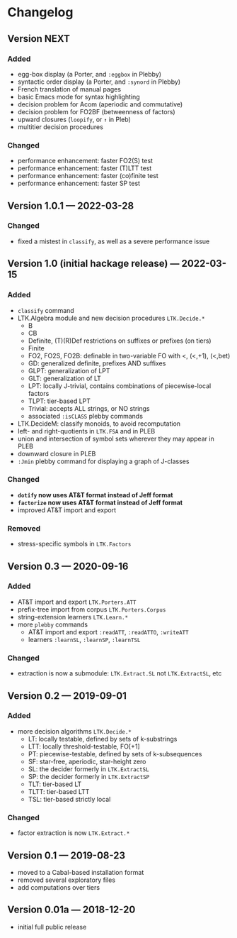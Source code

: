 # Changelog

## Version NEXT
### Added
* egg-box display (a Porter, and `:eggbox` in Plebby)
* syntactic order display (a Porter, and `:synord` in Plebby)
* French translation of manual pages
* basic Emacs mode for syntax highlighting
* decision problem for Acom (aperiodic and commutative)
* decision problem for FO2BF (betweenness of factors)
* upward closures (`loopify`, or `↑` in Pleb)
* multitier decision procedures
### Changed
* performance enhancement: faster FO2(S) test
* performance enhancement: faster (T)LTT test
* performance enhancement: faster (co)finite test
* performance enhancement: faster SP test

## Version 1.0.1 — 2022-03-28
### Changed
* fixed a mistest in `classify`, as well as a severe performance issue

## Version 1.0 (initial hackage release) — 2022-03-15
### Added
* `classify` command
* LTK.Algebra module and new decision procedures `LTK.Decide.*`
  + B
  + CB
  + Definite, (T)(R)Def restrictions on suffixes or prefixes (on tiers)
  + Finite
  + FO2, FO2S, FO2B: definable in two-variable FO with <, (<,+1), (<,bet)
  + GD: generalized definite, prefixes AND suffixes
  + GLPT: generalization of LPT
  + GLT: generalization of LT
  + LPT: locally J-trivial, contains combinations of piecewise-local factors
  + TLPT: tier-based LPT
  + Trivial: accepts ALL strings, or NO strings
  + associated `:isCLASS` plebby commands
* LTK.DecideM: classify monoids, to avoid recomputation
* left- and right-quotients in `LTK.FSA` and in PLEB
* union and intersection of symbol sets wherever they may appear in PLEB
* downward closure in PLEB
* `:Jmin` plebby command for displaying a graph of J-classes
### Changed
* **`dotify` now uses AT&T format instead of Jeff format**
* **`factorize` now uses AT&T format instead of Jeff format**
* improved AT&T import and export
### Removed
* stress-specific symbols in `LTK.Factors`

## Version 0.3 — 2020-09-16
### Added
* AT&T import and export `LTK.Porters.ATT`
* prefix-tree import from corpus `LTK.Porters.Corpus`
* string-extension learners `LTK.Learn.*`
* more `plebby` commands
  + AT&T import and export `:readATT`, `:readATTO`, `:writeATT`
  + learners `:learnSL`, `:learnSP`, `:learnTSL`
### Changed
* extraction is now a submodule: `LTK.Extract.SL` not `LTK.ExtractSL`, etc

## Version 0.2 — 2019-09-01
### Added
* more decision algorithms `LTK.Decide.*`
  + LT: locally testable, defined by sets of k-substrings
  + LTT: locally threshold-testable, FO[+1]
  + PT: piecewise-testable, defined by sets of k-subsequences
  + SF: star-free, aperiodic, star-height zero
  + SL: the decider formerly in `LTK.ExtractSL`
  + SP: the decider formerly in `LTK.ExtractSP`
  + TLT: tier-based LT
  + TLTT: tier-based LTT
  + TSL: tier-based strictly local
### Changed
* factor extraction is now `LTK.Extract.*`

## Version 0.1 — 2019-08-23
* moved to a Cabal-based installation format
* removed several exploratory files
* add computations over tiers

## Version 0.01a — 2018-12-20
* initial full public release
